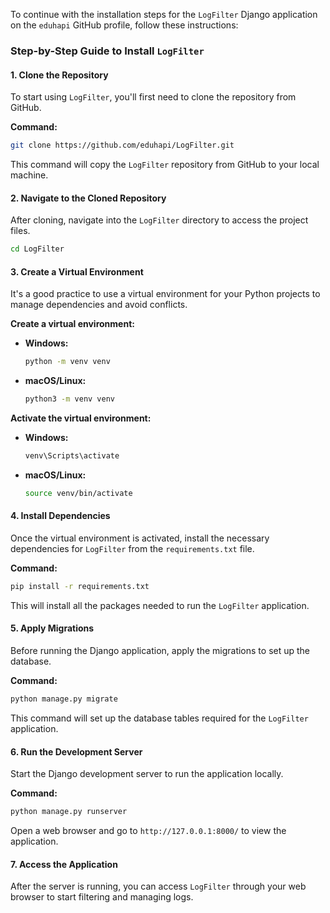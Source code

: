 To continue with the installation steps for the `LogFilter` Django application on the `eduhapi` GitHub profile, follow these instructions:

### Step-by-Step Guide to Install `LogFilter`

#### 1. Clone the Repository

To start using `LogFilter`, you'll first need to clone the repository from GitHub.

**Command:**
```bash
git clone https://github.com/eduhapi/LogFilter.git
```

This command will copy the `LogFilter` repository from GitHub to your local machine.

#### 2. Navigate to the Cloned Repository

After cloning, navigate into the `LogFilter` directory to access the project files.

```bash
cd LogFilter
```

#### 3. Create a Virtual Environment

It's a good practice to use a virtual environment for your Python projects to manage dependencies and avoid conflicts.

**Create a virtual environment:**

- **Windows:**
  ```bash
  python -m venv venv
  ```

- **macOS/Linux:**
  ```bash
  python3 -m venv venv
  ```

**Activate the virtual environment:**

- **Windows:**
  ```bash
  venv\Scripts\activate
  ```

- **macOS/Linux:**
  ```bash
  source venv/bin/activate
  ```

#### 4. Install Dependencies

Once the virtual environment is activated, install the necessary dependencies for `LogFilter` from the `requirements.txt` file.

**Command:**
```bash
pip install -r requirements.txt
```

This will install all the packages needed to run the `LogFilter` application.

#### 5. Apply Migrations

Before running the Django application, apply the migrations to set up the database.

**Command:**
```bash
python manage.py migrate
```

This command will set up the database tables required for the `LogFilter` application.

#### 6. Run the Development Server

Start the Django development server to run the application locally.

**Command:**
```bash
python manage.py runserver
```

Open a web browser and go to `http://127.0.0.1:8000/` to view the application.

#### 7. Access the Application

After the server is running, you can access `LogFilter` through your web browser to start filtering and managing logs.

